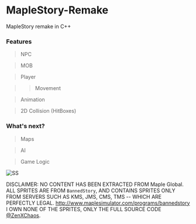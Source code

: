 # MapleStory-Remake
MapleStory remake in C++

### Features

> NPC

> MOB

> Player

>> Movement

> Animation

> 2D Collision (HitBoxes)

### What's next?

> Maps

> AI

> Game Logic

![SS](https://raw.githubusercontent.com/ZenXChaos/MapleStorySDLCPP/master/SS.gif)

DISCLAIMER: NO CONTENT HAS BEEN EXTRACTED FROM Maple Global. ALL SPRITES ARE FROM `BannedStory`, AND CONTAINS SPRITES ONLY FROM SERVERS SUCH AS KMS, JMS, CMS, TMS -- WHICH ARE PERFECTLY LEGAL. http://www.maplesimulator.com/programs/bannedstory
I OWN NONE OF THE SPRITES, ONLY THE FULL SOURCE CODE [@ZenXChaos](https://twitter.com/zenxchaos).
